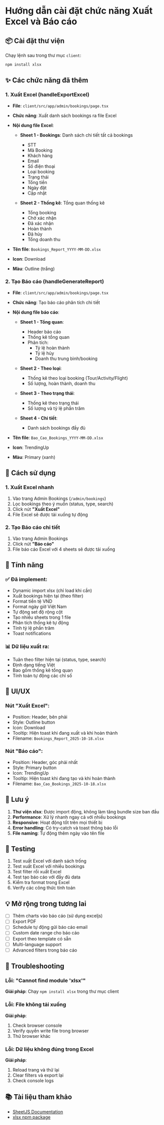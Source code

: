 # Hướng dẫn cài đặt chức năng Xuất Excel và Báo cáo

## 📦 Cài đặt thư viện

Chạy lệnh sau trong thư mục `client`:

```bash
npm install xlsx
```

## ✨ Các chức năng đã thêm

### 1. Xuất Excel (handleExportExcel)

- **File**: `client/src/app/admin/bookings/page.tsx`
- **Chức năng**: Xuất danh sách bookings ra file Excel
- **Nội dung file Excel**:

  - **Sheet 1 - Bookings**: Danh sách chi tiết tất cả bookings

    - STT
    - Mã Booking
    - Khách hàng
    - Email
    - Số điện thoại
    - Loại booking
    - Trạng thái
    - Tổng tiền
    - Ngày đặt
    - Cập nhật

  - **Sheet 2 - Thống kê**: Tổng quan thống kê
    - Tổng booking
    - Chờ xác nhận
    - Đã xác nhận
    - Hoàn thành
    - Đã hủy
    - Tổng doanh thu

- **Tên file**: `Bookings_Report_YYYY-MM-DD.xlsx`
- **Icon**: Download
- **Màu**: Outline (trắng)

### 2. Tạo Báo cáo (handleGenerateReport)

- **File**: `client/src/app/admin/bookings/page.tsx`
- **Chức năng**: Tạo báo cáo phân tích chi tiết
- **Nội dung file báo cáo**:

  - **Sheet 1 - Tổng quan**:

    - Header báo cáo
    - Thống kê tổng quan
    - Phân tích:
      - Tỷ lệ hoàn thành
      - Tỷ lệ hủy
      - Doanh thu trung bình/booking

  - **Sheet 2 - Theo loại**:

    - Thống kê theo loại booking (Tour/Activity/Flight)
    - Số lượng, hoàn thành, doanh thu

  - **Sheet 3 - Theo trạng thái**:

    - Thống kê theo trạng thái
    - Số lượng và tỷ lệ phần trăm

  - **Sheet 4 - Chi tiết**:
    - Danh sách bookings đầy đủ

- **Tên file**: `Bao_Cao_Bookings_YYYY-MM-DD.xlsx`
- **Icon**: TrendingUp
- **Màu**: Primary (xanh)

## 🎯 Cách sử dụng

### 1. Xuất Excel nhanh

1. Vào trang Admin Bookings (`/admin/bookings`)
2. Lọc bookings theo ý muốn (status, type, search)
3. Click nút **"Xuất Excel"**
4. File Excel sẽ được tải xuống tự động

### 2. Tạo Báo cáo chi tiết

1. Vào trang Admin Bookings
2. Click nút **"Báo cáo"**
3. File báo cáo Excel với 4 sheets sẽ được tải xuống

## 🔧 Tính năng

### ✅ Đã implement:

- Dynamic import xlsx (chỉ load khi cần)
- Xuất bookings hiện tại (theo filter)
- Format tiền tệ VND
- Format ngày giờ Việt Nam
- Tự động set độ rộng cột
- Tạo nhiều sheets trong 1 file
- Phân tích thống kê tự động
- Tính tỷ lệ phần trăm
- Toast notifications

### 📊 Dữ liệu xuất ra:

- Tuân theo filter hiện tại (status, type, search)
- Định dạng tiếng Việt
- Bao gồm thống kê tổng quan
- Tính toán tự động các chỉ số

## 🎨 UI/UX

### Nút "Xuất Excel":

- Position: Header, bên phải
- Style: Outline button
- Icon: Download
- Tooltip: Hiện toast khi đang xuất và khi hoàn thành
- Filename: `Bookings_Report_2025-10-18.xlsx`

### Nút "Báo cáo":

- Position: Header, góc phải nhất
- Style: Primary button
- Icon: TrendingUp
- Tooltip: Hiện toast khi đang tạo và khi hoàn thành
- Filename: `Bao_Cao_Bookings_2025-10-18.xlsx`

## 📝 Lưu ý

1. **Thư viện xlsx**: Được import động, không làm tăng bundle size ban đầu
2. **Performance**: Xử lý nhanh ngay cả với nhiều bookings
3. **Responsive**: Hoạt động tốt trên mọi thiết bị
4. **Error handling**: Có try-catch và toast thông báo lỗi
5. **File naming**: Tự động thêm ngày vào tên file

## 🚀 Testing

1. Test xuất Excel với danh sách trống
2. Test xuất Excel với nhiều bookings
3. Test filter rồi xuất Excel
4. Test tạo báo cáo với đầy đủ data
5. Kiểm tra format trong Excel
6. Verify các công thức tính toán

## 💡 Mở rộng trong tương lai

- [ ] Thêm charts vào báo cáo (sử dụng exceljs)
- [ ] Export PDF
- [ ] Schedule tự động gửi báo cáo email
- [ ] Custom date range cho báo cáo
- [ ] Export theo template có sẵn
- [ ] Multi-language support
- [ ] Advanced filters trong báo cáo

## 🐛 Troubleshooting

### Lỗi: "Cannot find module 'xlsx'"

**Giải pháp**: Chạy `npm install xlsx` trong thư mục client

### Lỗi: File không tải xuống

**Giải pháp**:

1. Check browser console
2. Verify quyền write file trong browser
3. Thử browser khác

### Lỗi: Dữ liệu không đúng trong Excel

**Giải pháp**:

1. Reload trang và thử lại
2. Clear filters và export lại
3. Check console logs

## 📚 Tài liệu tham khảo

- [SheetJS Documentation](https://docs.sheetjs.com/)
- [xlsx npm package](https://www.npmjs.com/package/xlsx)
